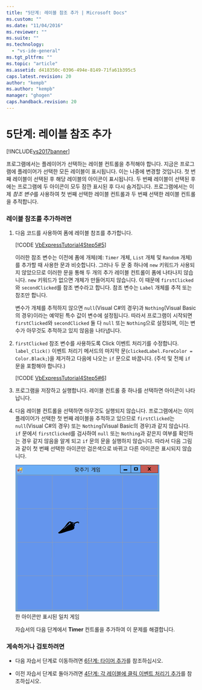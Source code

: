 ```yaml
---
title: "5단계: 레이블 참조 추가 | Microsoft Docs"
ms.custom: ""
ms.date: "11/04/2016"
ms.reviewer: ""
ms.suite: ""
ms.technology: 
  - "vs-ide-general"
ms.tgt_pltfrm: ""
ms.topic: "article"
ms.assetid: d418350c-0396-494e-8149-71fa61b395c5
caps.latest.revision: 20
author: "kempb"
ms.author: "kempb"
manager: "ghogen"
caps.handback.revision: 20
---
```

# 5단계: 레이블 참조 추가
[!INCLUDE[vs2017banner](../code-quality/includes/vs2017banner.md)]

프로그램에서는 플레이어가 선택하는 레이블 컨트롤을 추적해야 합니다.  지금은 프로그램에 플레이어가 선택한 모든 레이블이 표시됩니다.  이는 나중에 변경할 것입니다.  첫 번째 레이블이 선택된 후 해당 레이블의 아이콘이 표시됩니다.  두 번째 레이블이 선택된 후에는 프로그램에 두 아이콘이 모두 잠깐 표시된 후 다시 숨겨집니다.  프로그램에서는 이제 *참조 변수*를 사용하여 첫 번째 선택한 레이블 컨트롤과 두 번째 선택한 레이블 컨트롤을 추적합니다.  
  
### 레이블 참조를 추가하려면  
  
1.  다음 코드를 사용하여 폼에 레이블 참조를 추가합니다.  
  
     [!CODE [VbExpressTutorial4Step5#5](../CodeSnippet/VS_Snippets_VBCSharp/vbexpresstutorial4step5#5)]  
  
     이러한 참조 변수는 이전에 폼에 개체\(예: `Timer` 개체, `List` 개체 및 `Random` 개체\)를 추가할 때 사용한 문과 비슷합니다.  그러나 두 문 중 하나에 `new` 키워드가 사용되지 않았으므로 이러한 문을 통해 두 개의 추가 레이블 컨트롤이 폼에 나타나지 않습니다.  `new` 키워드가 없으면 개체가 만들어지지 않습니다.  이 때문에 `firstClicked`와 `secondClicked`를 참조 변수라고 합니다. 참조 변수는 `Label` 개체를 추적 또는 참조만 합니다.  
  
     변수가 개체를 추적하지 않으면 `null`\(Visual C\#의 경우\)과 `Nothing`\(Visual Basic의 경우\)이라는 예약된 특수 값이 변수에 설정됩니다.  따라서 프로그램이 시작되면 `firstClicked`와 `secondClicked` 둘 다 `null` 또는 `Nothing`으로 설정되며, 이는 변수가 아무것도 추적하고 있지 않음을 나타냅니다.  
  
2.  `firstClicked` 참조 변수를 사용하도록 Click 이벤트 처리기를 수정합니다.  `label_Click()` 이벤트 처리기 메서드의 마지막 문\(`clickedLabel.ForeColor = Color.Black;`\)을 제거하고 다음에 나오는 `if` 문으로 바꿉니다. \(주석 및 전체 `if` 문을 포함해야 합니다.\)  
  
     [!CODE [VbExpressTutorial4Step5#6](../CodeSnippet/VS_Snippets_VBCSharp/vbexpresstutorial4step5#6)]  
  
3.  프로그램을 저장하고 실행합니다.  레이블 컨트롤 중 하나를 선택하면 아이콘이 나타납니다.  
  
4.  다음 레이블 컨트롤을 선택하면 아무것도 실행되지 않습니다.  프로그램에서는 이미 플레이어가 선택한 첫 번째 레이블을 추적하고 있으므로 `firstClicked`는 `null`\(Visual C\#의 경우\) 또는 `Nothing`\(Visual Basic의 경우\)과 같지 않습니다.  `if` 문에서 `firstClicked`를 검사하여 `null` 또는 `Nothing`과 같은지 여부를 확인하는 경우 같지 않음을 알게 되고 `if` 문의 문을 실행하지 않습니다.  따라서 다음 그림과 같이 첫 번째 선택한 아이콘만 검은색으로 바뀌고 다른 아이콘은 표시되지 않습니다.  
  
     ![한 아이콘만 표시된 일치 게임](../ide/media/express_tut4step5.png "Express\_Tut4Step5")  
한 아이콘만 표시된 일치 게임  
  
     자습서의 다음 단계에서 **Timer** 컨트롤을 추가하여 이 문제를 해결합니다.  
  
### 계속하거나 검토하려면  
  
-   다음 자습서 단계로 이동하려면 [6단계: 타이머 추가](../ide/step-6-add-a-timer.md)를 참조하십시오.  
  
-   이전 자습서 단계로 돌아가려면 [4단계: 각 레이블에 클릭 이벤트 처리기 추가](../ide/step-4-add-a-click-event-handler-to-each-label.md)를 참조하십시오.